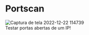 
# Portscan
![Captura de tela 2022-12-22 114739](https://user-images.githubusercontent.com/121211644/209158917-c4639c92-745f-417b-94c0-164f47a5a54f.png)
<br>
Testar portas abertas de um IP!
